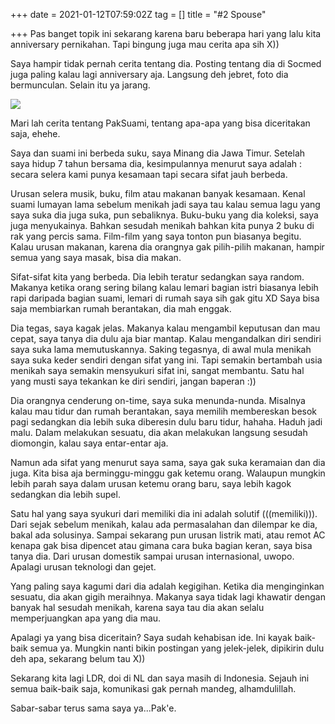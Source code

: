 +++
date = 2021-01-12T07:59:02Z
tag = []
title = "#2 Spouse"

+++
Pas banget topik ini sekarang karena baru beberapa hari yang lalu kita anniversary pernikahan. Tapi bingung juga mau cerita apa sih X))

Saya hampir tidak pernah cerita tentang dia. Posting tentang dia di Socmed juga paling kalau lagi anniversary aja. Langsung deh jebret, foto dia bermunculan. Selain itu ya jarang.

![](/img/uploads/photo_2021-01-12-14-31-44.jpeg)

Mari lah cerita tentang PakSuami, tentang apa-apa yang bisa diceritakan saja, ehehe.

Saya dan suami ini berbeda suku, saya Minang dia Jawa Timur. Setelah saya hidup 7 tahun bersama dia, kesimpulannya menurut saya adalah : secara selera kami punya kesamaan tapi secara sifat jauh berbeda.

Urusan selera musik, buku, film atau makanan banyak kesamaan. Kenal suami lumayan lama sebelum menikah jadi saya tau kalau semua lagu yang saya suka dia juga suka, pun sebaliknya. Buku-buku yang dia koleksi, saya juga menyukainya. Bahkan sesudah menikah bahkan kita punya 2 buku di rak yang percis sama. Film-film yang saya tonton pun biasanya begitu. Kalau urusan makanan, karena dia orangnya gak pilih-pilih makanan, hampir semua yang saya masak, bisa dia makan.

Sifat-sifat kita yang berbeda. Dia lebih teratur sedangkan saya random. Makanya ketika orang sering bilang kalau lemari bagian istri biasanya lebih rapi daripada bagian suami, lemari di rumah saya sih gak gitu XD Saya bisa saja membiarkan rumah berantakan, dia mah enggak.

Dia tegas, saya kagak jelas. Makanya kalau mengambil keputusan dan mau cepat, saya tanya dia dulu aja biar mantap. Kalau mengandalkan diri sendiri saya suka lama memutuskannya. Saking tegasnya, di awal mula menikah saya suka keder sendiri dengan sifat yang ini. Tapi semakin bertambah usia menikah saya semakin mensyukuri sifat ini, sangat membantu. Satu hal yang musti saya tekankan ke diri sendiri, jangan baperan :))

Dia orangnya cenderung on-time, saya suka menunda-nunda. Misalnya kalau mau tidur dan rumah berantakan, saya memilih membereskan besok pagi sedangkan dia lebih suka diberesin dulu baru tidur, hahaha. Haduh jadi malu. Dalam melakukan sesuatu, dia akan melakukan langsung sesudah diomongin, kalau saya entar-entar aja.

Namun ada sifat yang menurut saya sama, saya gak suka keramaian dan dia juga. Kita bisa aja berminggu-minggu gak ketemu orang. Walaupun mungkin lebih parah saya dalam urusan ketemu orang baru, saya lebih kagok sedangkan dia lebih supel.

Satu hal yang saya syukuri dari memiliki dia ini adalah solutif (((memiliki))). Dari sejak sebelum menikah, kalau ada permasalahan dan dilempar ke dia, bakal ada solusinya. Sampai sekarang pun urusan listrik mati, atau remot AC kenapa gak bisa dipencet atau gimana cara buka bagian keran, saya bisa tanya dia. Dari urusan domestik sampai urusan internasional, uwopo. Apalagi urusan teknologi dan gejet.

Yang paling saya kagumi dari dia adalah kegigihan. Ketika dia menginginkan sesuatu, dia akan gigih meraihnya. Makanya saya tidak lagi khawatir dengan banyak hal sesudah menikah, karena saya tau dia akan selalu memperjuangkan apa yang dia mau.

Apalagi ya yang bisa diceritain? Saya sudah kehabisan ide. Ini kayak baik-baik semua ya. Mungkin nanti bikin postingan yang jelek-jelek, dipikirin dulu deh apa, sekarang belum tau X))

Sekarang kita lagi LDR, doi di NL dan saya masih di Indonesia. Sejauh ini semua baik-baik saja, komunikasi gak pernah mandeg, alhamdulillah.

Sabar-sabar terus sama saya ya...Pak'e.
